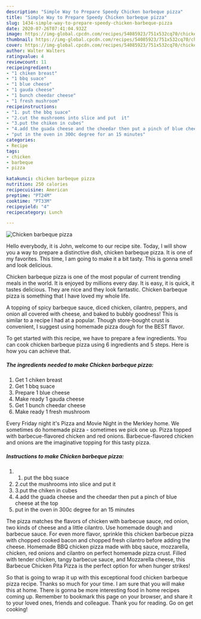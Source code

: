 ```yaml
---
description: "Simple Way to Prepare Speedy Chicken barbeque pizza"
title: "Simple Way to Prepare Speedy Chicken barbeque pizza"
slug: 1434-simple-way-to-prepare-speedy-chicken-barbeque-pizza
date: 2020-07-26T07:41:04.932Z
image: https://img-global.cpcdn.com/recipes/54085923/751x532cq70/chicken-barbeque-pizza-recipe-main-photo.jpg
thumbnail: https://img-global.cpcdn.com/recipes/54085923/751x532cq70/chicken-barbeque-pizza-recipe-main-photo.jpg
cover: https://img-global.cpcdn.com/recipes/54085923/751x532cq70/chicken-barbeque-pizza-recipe-main-photo.jpg
author: Walter Walters
ratingvalue: 4
reviewcount: 11
recipeingredient:
- "1 chiken breast"
- "1 bbq suace"
- "1 blue cheese"
- "1 gauda cheese"
- "1 bunch cheedar cheese"
- "1 fresh mushroom"
recipeinstructions:
- "1. put the bbq suace"
- "2.cut the mushrooms into slice and put  it"
- "3.put the chiken in cubes"
- "4.add the guada cheese and the cheedar then put a pinch of blue cheese at the top"
- "put in the oven in 300c degree for an 15 minutes"
categories:
- Recipe
tags:
- chicken
- barbeque
- pizza

katakunci: chicken barbeque pizza 
nutrition: 250 calories
recipecuisine: American
preptime: "PT24M"
cooktime: "PT33M"
recipeyield: "4"
recipecategory: Lunch

---
```



![Chicken barbeque pizza](https://img-global.cpcdn.com/recipes/54085923/751x532cq70/chicken-barbeque-pizza-recipe-main-photo.jpg)

Hello everybody, it is John, welcome to our recipe site. Today, I will show you a way to prepare a distinctive dish, chicken barbeque pizza. It is one of my favorites. This time, I am going to make it a bit tasty. This is gonna smell and look delicious.

Chicken barbeque pizza is one of the most popular of current trending meals in the world. It is enjoyed by millions every day. It is easy, it is quick, it tastes delicious. They are nice and they look fantastic. Chicken barbeque pizza is something that I have loved my whole life.

A topping of spicy barbeque sauce, diced chicken, cilantro, peppers, and onion all covered with cheese, and baked to bubbly goodness! This is similar to a recipe I had at a popular. Though store-bought crust is convenient, I suggest using homemade pizza dough for the BEST flavor.


To get started with this recipe, we have to prepare a few ingredients. You can cook chicken barbeque pizza using 6 ingredients and 5 steps. Here is how you can achieve that.

<!--inarticleads1-->

##### The ingredients needed to make Chicken barbeque pizza:

1. Get 1 chiken breast
1. Get 1 bbq suace
1. Prepare 1 blue cheese
1. Make ready 1 gauda cheese
1. Get 1 bunch cheedar cheese
1. Make ready 1 fresh mushroom


Every Friday night it&#39;s Pizza and Movie Night in the Merkley home. We sometimes do homemade pizza - sometimes we pick one up. Pizza topped with barbecue-flavored chicken and red onions. Barbecue-flavored chicken and onions are the imaginative topping for this tasty pizza. 

<!--inarticleads2-->

##### Instructions to make Chicken barbeque pizza:

1. 1. put the bbq suace
1. 2.cut the mushrooms into slice and put  it
1. 3.put the chiken in cubes
1. 4.add the guada cheese and the cheedar then put a pinch of blue cheese at the top
1. put in the oven in 300c degree for an 15 minutes


The pizza matches the flavors of chicken with barbecue sauce, red onion, two kinds of cheese and a little cilantro. Use homemade dough and barbecue sauce. For even more flavor, sprinkle this chicken barbecue pizza with chopped cooked bacon and chopped fresh cilantro before adding the cheese. Homemade BBQ chicken pizza made with bbq sauce, mozzarella, chicken, red onions and cilantro on perfect homemade pizza crust. Filled with tender chicken, tangy barbecue sauce, and Mozzarella cheese, this Barbecue Chicken Pita Pizza is the perfect option for when hunger strikes! 

So that is going to wrap it up with this exceptional food chicken barbeque pizza recipe. Thanks so much for your time. I am sure that you will make this at home. There is gonna be more interesting food in home recipes coming up. Remember to bookmark this page on your browser, and share it to your loved ones, friends and colleague. Thank you for reading. Go on get cooking!
